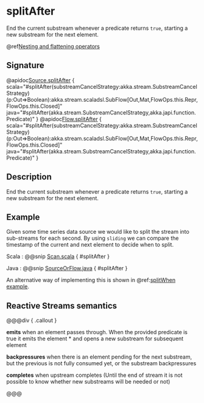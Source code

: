 # splitAfter

End the current substream whenever a predicate returns `true`, starting a new substream for the next element.

@ref[Nesting and flattening operators](../index.md#nesting-and-flattening-operators)

## Signature

@apidoc[Source.splitAfter](Source) { scala="#splitAfter(substreamCancelStrategy:akka.stream.SubstreamCancelStrategy)(p:Out=&gt;Boolean):akka.stream.scaladsl.SubFlow[Out,Mat,FlowOps.this.Repr,FlowOps.this.Closed]" java="#splitAfter(akka.stream.SubstreamCancelStrategy,akka.japi.function.Predicate)" }
@apidoc[Flow.splitAfter](Flow) { scala="#splitAfter(substreamCancelStrategy:akka.stream.SubstreamCancelStrategy)(p:Out=&gt;Boolean):akka.stream.scaladsl.SubFlow[Out,Mat,FlowOps.this.Repr,FlowOps.this.Closed]" java="#splitAfter(akka.stream.SubstreamCancelStrategy,akka.japi.function.Predicate)" }


## Description

End the current substream whenever a predicate returns `true`, starting a new substream for the next element.

## Example

Given some time series data source we would like to split the stream into sub-streams for each second.
By using `sliding` we can compare the timestamp of the current and next element to decide when to split.

Scala
:  @@snip [Scan.scala](/gemini-docs/src/test/scala/docs/stream/operators/sourceorflow/Split.scala) { #splitAfter }

Java
:  @@snip [SourceOrFlow.java](/gemini-docs/src/test/java/jdocs/stream/operators/sourceorflow/Split.java) { #splitAfter }

An alternative way of implementing this is shown in @ref:[splitWhen example](splitWhen.md#example).

## Reactive Streams semantics

@@@div { .callout }

**emits** when an element passes through. When the provided predicate is true it emits the element * and opens a new substream for subsequent element

**backpressures** when there is an element pending for the next substream, but the previous is not fully consumed yet, or the substream backpressures

**completes** when upstream completes (Until the end of stream it is not possible to know whether new substreams will be needed or not)

@@@

